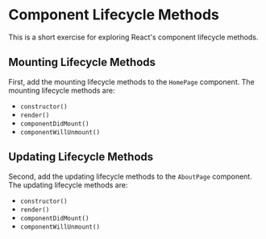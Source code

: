 # Component Lifecycle Methods

This is a short exercise for exploring React's component lifecycle methods.

## Mounting Lifecycle Methods

First, add the mounting lifecycle methods to the `HomePage` component. The mounting lifecycle methods are:

* `constructor()`
* `render()`
* `componentDidMount()`
* `componentWillUnmount()`

## Updating Lifecycle Methods

Second, add the updating lifecycle methods to the `AboutPage` component. The updating lifecycle methods are:

* `constructor()`
* `render()`
* `componentDidMount()`
* `componentWillUnmount()`

